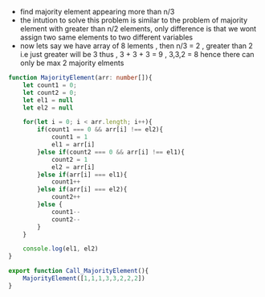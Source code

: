 - find majority element appearing more than n/3
- the intution to solve this problem is similar to the problem of majority element with greater than n/2 elements, only difference is that we wont assign two same elements to two different variables
- now lets say we have array of 8 lements , then n/3 = 2 , greater than 2 i.e just greater will be 3 thus , 3 + 3 + 3 = 9 , 3,3,2 = 8 hence there can only be max 2 majority elments 

```ts
function MajorityElement(arr: number[]){
    let count1 = 0;
    let count2 = 0;
    let el1 = null
    let el2 = null

    for(let i = 0; i < arr.length; i++){
        if(count1 === 0 && arr[i] !== el2){
            count1 = 1
            el1 = arr[i]
        }else if(count2 === 0 && arr[i] !== el1){
            count2 = 1
            el2 = arr[i]
        }else if(arr[i] === el1){
            count1++
        }else if(arr[i] === el2){
            count2++
        }else {
            count1--
            count2--
        }
    }

    console.log(el1, el2)
}

export function Call_MajorityElement(){
    MajorityElement([1,1,1,3,3,2,2,2])
}

```

